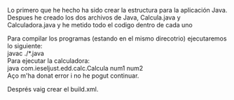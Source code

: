 Lo primero que he hecho ha sido crear la estructura para la aplicación Java. Despues he creado los dos archivos de Java, Calcula.java y Calculadora.java y he metido todo el codigo dentro de cada uno  

Para compilar los programas (estando en el mismo direcotrio) ejecutaremos lo siguiente:  
javac ./*.java  
Para ejecutar la calculadora:  
java com.ieseljust.edd.calc.Calcula num1 num2  
Aço m'ha donat error i no he pogut continuar.  

Després vaig crear el build.xml.